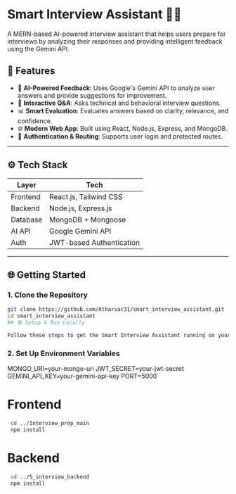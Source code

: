 
# Smart Interview Assistant 🎤💡

A MERN-based AI-powered interview assistant that helps users prepare for interviews by analyzing their responses and providing intelligent feedback using the Gemini API.

## 🚀 Features

- 🧠 **AI-Powered Feedback**: Uses Google's Gemini API to analyze user answers and provide suggestions for improvement.
- 💬 **Interactive Q&A**: Asks technical and behavioral interview questions.
- 📊 **Smart Evaluation**: Evaluates answers based on clarity, relevance, and confidence.
- 🌐 **Modern Web App**: Built using React, Node.js, Express, and MongoDB.
- 🔐 **Authentication & Routing**: Supports user login and protected routes.

---

## ⚙️ Tech Stack

| Layer     | Tech                     |
|-----------|--------------------------|
| Frontend  | React.js, Tailwind CSS   |
| Backend   | Node.js, Express.js      |
| Database  | MongoDB + Mongoose       |
| AI API    | Google Gemini API        |
| Auth      | JWT-based Authentication |

---

## 🌐 Getting Started

### 1. Clone the Repository

```bash
git clone https://github.com/Atharvac31/smart_interview_assistant.git
cd smart_interview_assistant
## 🛠️ Setup & Run Locally

Follow these steps to get the Smart Interview Assistant running on your local machine:
```
### 2. Set Up Environment Variables
MONGO_URI=your-mongo-uri
JWT_SECRET=your-jwt-secret
GEMINI_API_KEY=your-gemini-api-key
PORT=5000

# Frontend
```bash
 cd ../Interview_prep_main
 npm install
```
# Backend
```bash
 cd ../S_interview_backend
 npm install
```


